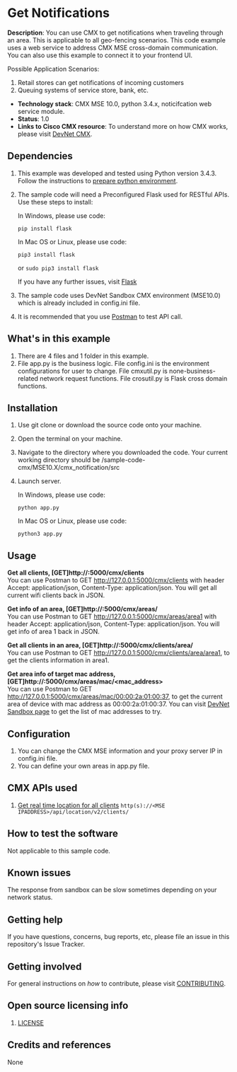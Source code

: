# Get Notifications

**Description**: You can use CMX to get notifications when traveling through an area. This is applicable to all geo-fencing scenarios. This code example uses a web service to address CMX MSE cross-domain communication. You can also use this example to connect it to your frontend UI.

Possible Application Scenarios:

1. Retail stores can get notifications of incoming customers
2. Queuing systems of service store, bank, etc.

  - **Technology stack**: CMX MSE 10.0, python 3.4.x, noticifcation web service module.
  - **Status**: 1.0
  - **Links to Cisco CMX resource**: To understand more on how CMX works, please visit [DevNet CMX](http://developer.cisco.com/site/cmx-mobility-services/).

## Dependencies

1. This example was developed and tested using Python version 3.4.3. Follow the instructions to [prepare python environment](../../Prepare_Python_Environment/README.md).
2. The sample code will need a Preconfigured Flask used for RESTful APIs. Use these steps to install:

    In Windows, please use code:

    `pip install flask`

    In Mac OS or Linux, please use code:

    `pip3 install flask`

    or `sudo pip3 install flask`

    If you have any further issues, visit [Flask](http://flask.pocoo.org/)

3. The sample code uses DevNet Sandbox CMX environment (MSE10.0) which is already included in config.ini file.
4. It is recommended that you use [Postman](https://www.getpostman.com/) to test API call.

## What's in this example

1. There are 4 files and 1 folder in this example.
2. File app.py is the business logic. File config.ini is the environment configurations for user to change. File cmxutil.py is none-business-related network request functions. File crosutil.py is Flask cross domain functions.

## Installation

1. Use git clone <repo URL> or download the source code onto your machine.
2. Open the terminal on your machine.
3. Navigate to the directory where you downloaded the code. Your current working directory should be <Downloaded code directory>/sample-code-cmx/MSE10.X/cmx_notification/src
4. Launch server.

    In Windows, please use code:

    `python app.py`

    In Mac OS or Linux, please use code:

    `python3 app.py`

## Usage

**Get all clients, [GET]http://<your IP>:5000/cmx/clients** 
<br>You can use Postman to GET http://127.0.0.1:5000/cmx/clients with header Accept: application/json, Content-Type: application/json. You will get all current wifi clients back in JSON.

**Get info of an area, [GET]http://<your IP>:5000/cmx/areas/<areaID>**
<br>You can use Postman to GET http://127.0.0.1:5000/cmx/areas/area1 with header Accept: application/json, Content-Type: application/json. You will get info of area 1 back in JSON.

**Get all  clients in an area, [GET]http://<your IP>:5000/cmx/clients/area/<areaID>**
<br>You can use Postman to GET http://127.0.0.1:5000/cmx/clients/area/area1, to get the clients information in area1.

**Get area info of target mac address, [GET]http://<your IP>:5000/cmx/areas/mac/<mac_address>**
<br>You can use Postman to GET http://127.0.0.1:5000/cmx/areas/mac/00:00:2a:01:00:37, to get the current area of device with mac address as 00:00:2a:01:00:37. 
You can visit [DevNet Sandbox page](https://msesandbox.cisco.com:8082/demo/start) to get the list of mac addresses to try.

## Configuration

1. You can change the CMX MSE information and your proxy server IP in config.ini file.
2. You can define your own areas in app.py file.

## CMX APIs used

1. [Get real time location for all clients](https://developer.cisco.com/site/cmx-mobility-services/documents/api-reference-manual/index.gsp#get-location)
	`http(s)://<MSE IPADDRESS>/api/location/v2/clients/`

## How to test the software

Not applicable to this sample code.

## Known issues

The response from sandbox can be slow sometimes depending on your network status.

## Getting help

If you have questions, concerns, bug reports, etc, please file an issue in this repository's Issue Tracker.

## Getting involved

For general instructions on _how_ to contribute, please visit [CONTRIBUTING](CONTRIBUTING.md).

## Open source licensing info

1. [LICENSE](LICENSE)

## Credits and references

None



